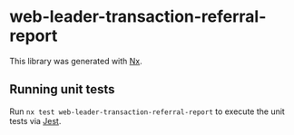 # web-leader-transaction-referral-report

This library was generated with [Nx](https://nx.dev).

## Running unit tests

Run `nx test web-leader-transaction-referral-report` to execute the unit tests via [Jest](https://jestjs.io).
